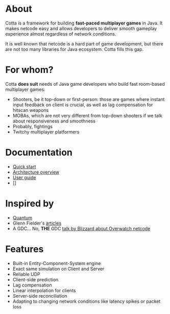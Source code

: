 # About
Cotta is a framework for building **fast-paced multiplayer games** in Java. It
makes netcode easy and allows developers to deliver smooth gameplay experience
almost regardless of network conditions.

It is well known that netcode is a hard part of game development, but there are
not too many libraries for Java ecosystem. Cotta fills this gap.

# For whom?
Cotta **does suit** needs of Java game developers who build fast room-based
multiplayer games:
- Shooters, be it top-down or first-person: those are games where instant input
feedback on client is crucial, as well as lag compensation for hitscan weapons
- MOBAs, which are not very different from top-down shooters if we talk about
responsiveness and smoothness
- Probably, fightings
- Twitchy multiplayer platformers

[//]: # (Cotta **doesn't really suit** needs of those who work on)

[//]: # (- turn-based games: just use whatever protocol, you don't need reliable UDP)

[//]: # (- real-time strategies: most would run fine without client-side prediction and )

[//]: # (lag compensation, and the ECS engine of Cotta is not a state-of-art thing &#40;yet&#41;, )

[//]: # (so use something else)

[//]: # (- MMOs where the world is huge: Cotta simulates the whole world identically on)

[//]: # (Server and all Clients, and it doesn't make sense for MMOs.)

# Documentation
- [Quick start](quick-start.md)
- [Architecture overview](architecture-overview.md)
- [User guide](user-guide.md)
- []

# Inspired by
- [Quantum](https://www.photonengine.com/quantum#)
- Glenn Fielder's [articles](https://gafferongames.com/)
- A GDC... No, **THE** GDC [talk by Blizzard about Overwatch netcode](https://www.youtube.com/watch?v=W3aieHjyNvw)

# Features
- Built-in Entity-Component-System engine
- Exact same simulation on Client and Server
- Reliable UDP
- Client-side prediction
- Lag compensation
- Linear interpolation for clients
- Server-side reconciliation
- Adapting to changing network conditions like latency spikes or packet loss
